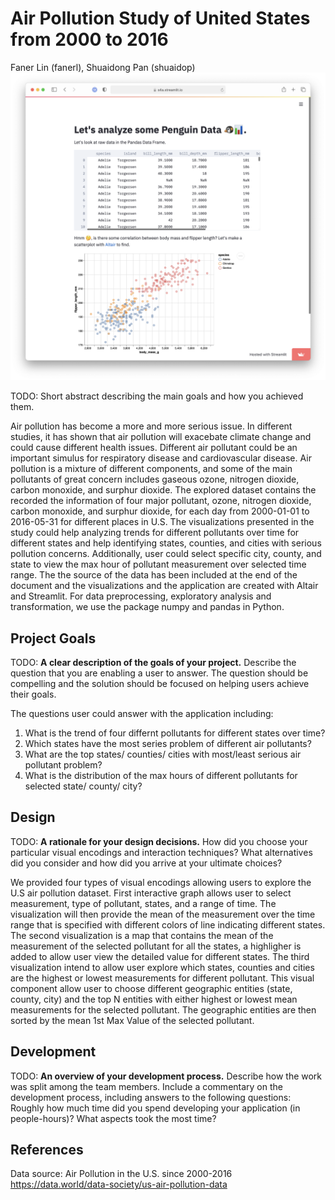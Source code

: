 # Air Pollution Study of United States from 2000 to 2016
Faner Lin (fanerl), Shuaidong Pan (shuaidop)
![A screenshot of your application. Could be a GIF.](screenshot.png)

TODO: Short abstract describing the main goals and how you achieved them.

Air pollution has become a more and more serious issue. In different studies, it has shown that air pollution will exacebate climate change and could cause different health issues. Different air pollutant could be an important simulus for respiratory disease and cardiovascular disease. Air pollution is a mixture of different components, and some of the main pollutants of great concern includes gaseous ozone, nitrogen dioxide, carbon monoxide, and surphur dioxide. The explored dataset contains the recorded the information of four major pollutant, ozone, nitrogen dioxide, carbon monoxide, and surphur dioxide, for each day from 2000-01-01 to 2016-05-31 for different places in U.S. The visualizations presented in the study could help analyzing trends for different pollutants over time for different states and help identifying states, counties, and cities with serious pollution concerns. Additionally, user could select specific city, county, and state to view the max hour of pollutant measurement over selected time range. The the source of the data has been included at the end of the document and the visualizations and the application are created with Altair and Streamlit. For data preprocessing, exploratory analysis and transformation, we use the package numpy and pandas in Python. 

## Project Goals

TODO: **A clear description of the goals of your project.** Describe the question that you are enabling a user to answer. The question should be compelling and the solution should be focused on helping users achieve their goals. 

The questions user could answer with the application including:
1. What is the trend of four differnt pollutants for different states over time?
2. Which states have the most series problem of different air pollutants?
3. What are the top states/ counties/ cities with most/least serious air pollutant problem?
4. What is the distribution of the max hours of different pollutants for selected state/ county/ city?

## Design

TODO: **A rationale for your design decisions.** How did you choose your particular visual encodings and interaction techniques? What alternatives did you consider and how did you arrive at your ultimate choices?

We provided four types of visual encodings allowing users to explore the U.S air pollution dataset. 
First interactive graph allows user to select measurement, type of pollutant, states, and a range of time. The visualization will then provide the mean of the measurement over the time range that is specified with different colors of line indicating different states. 
The second visualization is a map that contains the mean of the measurement of the selected pollutant for all the states, a highligher is added to allow user view the detailed value for different states. 
The third visualization intend to allow user explore which states, counties and cities are the highest or lowest measurements for different pollutant. This visual component allow user to choose different geographic entities (state, county, city) and the top N entities with either highest or lowest mean measurements for the selected pollutant. The geographic entities are then sorted by the mean 1st Max Value of the selected pollutant. 



## Development

TODO: **An overview of your development process.** Describe how the work was split among the team members. Include a commentary on the development process, including answers to the following questions: Roughly how much time did you spend developing your application (in people-hours)? What aspects took the most time?

## References
Data source: Air Pollution in the U.S. since 2000-2016 https://data.world/data-society/us-air-pollution-data
